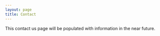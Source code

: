 ```yaml
---
layout: page
title: Contact
---
```


This contact us page will be populated with information in the near future. 
